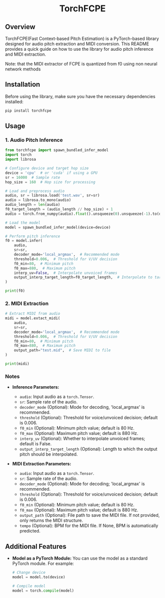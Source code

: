 <h1 align="center">TorchFCPE</h1>

## Overview

TorchFCPE(Fast Context-based Pitch Estimation) is a PyTorch-based library designed for audio pitch extraction and MIDI conversion. This README provides a quick guide on how to use the library for audio pitch inference and MIDI extraction. 

Note: that the MIDI extractor of FCPE is quantized from f0 using non neural network methods

## Installation

Before using the library, make sure you have the necessary dependencies installed:

```bash
pip install torchfcpe
```

## Usage

### 1. Audio Pitch Inference

```python
from torchfcpe import spawn_bundled_infer_model
import torch
import librosa

# Configure device and target hop size
device = 'cpu'  # or 'cuda' if using a GPU
sr = 16000  # Sample rate
hop_size = 160  # Hop size for processing

# Load and preprocess audio
audio, sr = librosa.load('test.wav', sr=sr)
audio = librosa.to_mono(audio)
audio_length = len(audio)
f0_target_length = (audio_length // hop_size) + 1
audio = torch.from_numpy(audio).float().unsqueeze(0).unsqueeze(-1).to(device)

# Load the model
model = spawn_bundled_infer_model(device=device)

# Perform pitch inference
f0 = model.infer(
    audio,
    sr=sr,
    decoder_mode='local_argmax',  # Recommended mode
    threshold=0.006,  # Threshold for V/UV decision
    f0_min=80,  # Minimum pitch
    f0_max=880,  # Maximum pitch
    interp_uv=False,  # Interpolate unvoiced frames
    output_interp_target_length=f0_target_length,  # Interpolate to target length
)

print(f0)
```

### 2. MIDI Extraction

```python
# Extract MIDI from audio
midi = model.extact_midi(
    audio,
    sr=sr,
    decoder_mode='local_argmax',  # Recommended mode
    threshold=0.006,  # Threshold for V/UV decision
    f0_min=80,  # Minimum pitch
    f0_max=880,  # Maximum pitch
    output_path="test.mid",  # Save MIDI to file
)

print(midi)
```

### Notes

- **Inference Parameters:**

  - `audio`: Input audio as a `torch.Tensor`.
  - `sr`: Sample rate of the audio.
  - `decoder_mode` (Optional): Mode for decoding, 'local_argmax' is recommended.
  - `threshold` (Optional): Threshold for voice/unvoiced decision; default is 0.006.
  - `f0_min` (Optional): Minimum pitch value; default is 80 Hz.
  - `f0_max` (Optional): Maximum pitch value; default is 880 Hz.
  - `interp_uv` (Optional): Whether to interpolate unvoiced frames; default is False.
  - `output_interp_target_length` (Optional): Length to which the output pitch should be interpolated.

- **MIDI Extraction Parameters:**
  - `audio`: Input audio as a `torch.Tensor`.
  - `sr`: Sample rate of the audio.
  - `decoder_mode` (Optional): Mode for decoding; 'local_argmax' is recommended.
  - `threshold` (Optional): Threshold for voice/unvoiced decision; default is 0.006.
  - `f0_min` (Optional): Minimum pitch value; default is 80 Hz.
  - `f0_max` (Optional): Maximum pitch value; default is 880 Hz.
  - `output_path` (Optional): File path to save the MIDI file. If not provided, only returns the MIDI structure.
  - `tempo` (Optional): BPM for the MIDI file. If None, BPM is automatically predicted.

## Additional Features

- **Model as a PyTorch Module:**
  You can use the model as a standard PyTorch module. For example:

  ```python
  # Change device
  model = model.to(device)

  # Compile model
  model = torch.compile(model)
  ```
